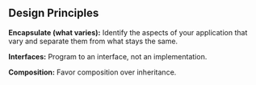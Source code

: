## Design Principles

**Encapsulate (what varies):** Identify the aspects of your application that vary and separate them from what stays the same.

**Interfaces:** Program to an interface, not an implementation.

**Composition:** Favor composition over inheritance.
